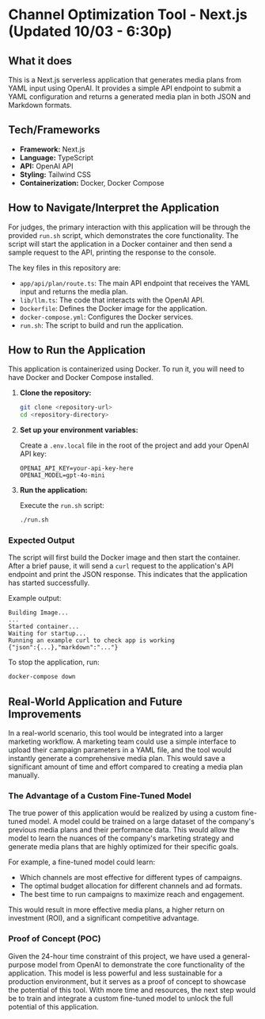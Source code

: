 # Channel Optimization Tool - Next.js (Updated 10/03 - 6:30p)

## What it does

This is a Next.js serverless application that generates media plans from YAML input using OpenAI. It provides a simple API endpoint to submit a YAML configuration and returns a generated media plan in both JSON and Markdown formats.

## Tech/Frameworks

*   **Framework:** Next.js
*   **Language:** TypeScript
*   **API:** OpenAI API
*   **Styling:** Tailwind CSS
*   **Containerization:** Docker, Docker Compose

## How to Navigate/Interpret the Application

For judges, the primary interaction with this application will be through the provided `run.sh` script, which demonstrates the core functionality. The script will start the application in a Docker container and then send a sample request to the API, printing the response to the console.

The key files in this repository are:

*   `app/api/plan/route.ts`: The main API endpoint that receives the YAML input and returns the media plan.
*   `lib/llm.ts`: The code that interacts with the OpenAI API.
*   `Dockerfile`: Defines the Docker image for the application.
*   `docker-compose.yml`: Configures the Docker services.
*   `run.sh`: The script to build and run the application.

## How to Run the Application

This application is containerized using Docker. To run it, you will need to have Docker and Docker Compose installed.

1.  **Clone the repository:**

    ```bash
    git clone <repository-url>
    cd <repository-directory>
    ```

2.  **Set up your environment variables:**

    Create a `.env.local` file in the root of the project and add your OpenAI API key:

    ```
    OPENAI_API_KEY=your-api-key-here
    OPENAI_MODEL=gpt-4o-mini
    ```

3.  **Run the application:**

    Execute the `run.sh` script:

    ```bash
    ./run.sh
    ```

### Expected Output

The script will first build the Docker image and then start the container. After a brief pause, it will send a `curl` request to the application's API endpoint and print the JSON response. This indicates that the application has started successfully.

Example output:

```
Building Image...
...
Started container...
Waiting for startup...
Running an example curl to check app is working
{"json":{...},"markdown":"..."}
```

To stop the application, run:

```bash
docker-compose down
```

## Real-World Application and Future Improvements

In a real-world scenario, this tool would be integrated into a larger marketing workflow. A marketing team could use a simple interface to upload their campaign parameters in a YAML file, and the tool would instantly generate a comprehensive media plan. This would save a significant amount of time and effort compared to creating a media plan manually.

### The Advantage of a Custom Fine-Tuned Model

The true power of this application would be realized by using a custom fine-tuned model. A model could be trained on a large dataset of the company's previous media plans and their performance data. This would allow the model to learn the nuances of the company's marketing strategy and generate media plans that are highly optimized for their specific goals.

For example, a fine-tuned model could learn:

*   Which channels are most effective for different types of campaigns.
*   The optimal budget allocation for different channels and ad formats.
*   The best time to run campaigns to maximize reach and engagement.

This would result in more effective media plans, a higher return on investment (ROI), and a significant competitive advantage.

### Proof of Concept (POC)

Given the 24-hour time constraint of this project, we have used a general-purpose model from OpenAI to demonstrate the core functionality of the application. This model is less powerful and less sustainable for a production environment, but it serves as a proof of concept to showcase the potential of this tool. With more time and resources, the next step would be to train and integrate a custom fine-tuned model to unlock the full potential of this application.